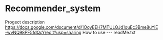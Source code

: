 # Recommender_system
Progect description https://docs.google.com/document/d/1OoyEEH7MTULQJd1ouEc3Bme8uYiE-wvNQ98PF5fdQcY/edit?usp=sharing
How to use --- readMe.txt

